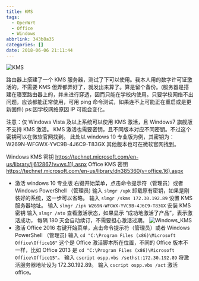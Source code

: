 ```yaml
---
title: KMS
tags:
  - OpenWrt
  - Office
  - Windows
abbrlink: 343b8a35
categories: []
date: 2018-06-06 21:11:44
---
```

![KMS](https://ww1.sinaimg.cn/large/ec245efdgy1fs1s92c6fcj20bu04uq2r.jpg)
<!--more-->
路由器上搭建了一个 KMS 服务器，测试了下可以使用。我本人用的数字许可证激活的，不需要 KMS 但弄都弄好了，就发出来算了。算是留个备份。(服务器是搭建在寝室路由器上的，并未进行穿透，因而只能在学校内使用。只要学校网络不出问题，应该都能正常使用，可用 ping 命令测试，如果连不上可能正在重启或是更新固件) ps:因学校网络原因 IP 可能会变化。

注意：仅 Windows Vista 及以上系统可以使用 KMS 激活，且 Windows7 旗舰版 不支持 KMS 激活。
KMS 激活也需要密钥，且不同版本对应不同密钥。不过这个密钥可以在微软官网找到。
此处以 windows 10 专业版为例，其密钥为：W269N-WFGWX-YVC9B-4J6C9-T83GX
其他版本也可在微软官网找到。

Windows KMS 密钥 <https://technet.microsoft.com/en-us/library/jj612867(v=ws.11).aspx>
Office KMS 密钥 <https://technet.microsoft.com/en-us/library/dn385360(v=office.16).aspx>

- 激活 windows 10 专业版
    右键开始菜单，点击命令提示符（管理员）或者 Windows PowerShell （管理员)
    输入 `slmgr /upk` 卸载原有密钥，如果是刚装好的系统，这一步可以省略。
    输入 `slmgr /skms 172.30.192.89` 设置 KMS 服务器地址。
    输入 `slmgr /ipk W269N-WFGWX-YVC9B-4J6C9-T83GX` 安装 KMS 密钥
    输入 `slmgr /ato` 查看激活状态，如果显示 “成功地激活了产品”，表示激活成功，
    每隔 180 天会自动续订，不需要担心激活过期。
    ![Windows_KMS](https://ww1.sinaimg.cn/large/ec245efdgy1fs1t6d4anfj20j80gmgmp.jpg)
- 激活 Office 2016
    右键开始菜单，点击命令提示符（管理员）或者 Windows PowerShell （管理员)
    输入 `cd "C:\Program Files (x86)\Microsoft Office\Office16"` 这个是 Office 激活脚本所在位置，不同的 Office 版本不一样，比如 Office 2013 是 `cd "C:\Program Files (x86)\Microsoft Office\Office15"`。
    输入 `cscript ospp.vbs /sethst:172.30.192.89` 将激活服务器地址设为 172.30.192.89。
    输入 `cscript ospp.vbs /act` 激活 office。
